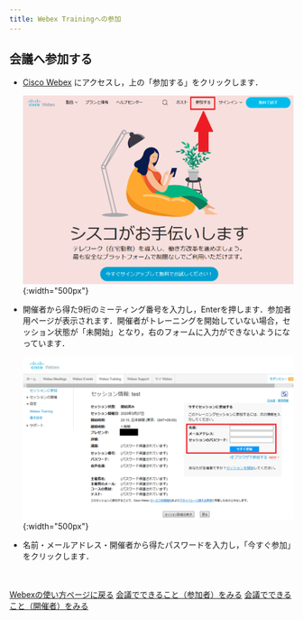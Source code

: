```yaml
---
title: Webex Trainingへの参加
---
```


## 会議へ参加する
* <a href="https://www.webex.com/" target="_blank">Cisco Webex</a> にアクセスし，上の「参加する」をクリックします．

	 ![Webex TOP画面](img/webex_toppage.png){:width="500px"}

* 開催者から得た9桁のミーティング番号を入力し，Enterを押します．参加者用ページが表示されます．開催者がトレーニングを開始していない場合，セッション状態が「未開始」となり，右のフォームに入力ができないようになっています．

	 ![Webex Training参加画面](img/webex_training_participate.png){:width="500px"}

* 名前・メールアドレス・開催者から得たパスワードを入力し，「今すぐ参加」をクリックします．

<br>
<br>
<a href="index" target="_blank">Webexの使い方ページに戻る</a>
<a href="meeting_participant" target="_blank">会議でできること（参加者）をみる</a>
<a href="meeting_owner" target="_blank">会議でできること（開催者）をみる</a>
